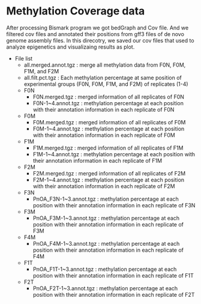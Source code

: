 # Methylation Coverage data
After processing Bismark program we got bedGraph and Cov file. And we filtered cov files and annotated their positions from gff3 files of de novo genome assembly files.
In this direcotry, we saved our cov files that used to analyze epigenetics and visualizaing results as plot.

* File list
  - all.merged.annot.tgz : merge all methylation data from F0N, F0M, F1M, and F2M
  - all.filt.pct.tgz : Each methylation percentage at same position of experimental groups (F0N, F0M, F1M, and F2M) of replicates (1-4)
  - F0N
    - F0N.merged.tgz : merged information of all replicates of F0N
    - F0N-1~4.annot.tgz : methylation percentage at each position with their annotation information in each replicate of F0N
  - F0M
    - F0M.merged.tgz : merged information of all replicates of F0M
    - F0M-1~4.annot.tgz : methylation percentage at each position with their annotation information in each replicate of F0M
  - F1M
    - F1M.merged.tgz : merged information of all replicates of F1M
    - F1M-1~4.annot.tgz : methylation percentage at each position with their annotation information in each replicate of F1M
  - F2M
    - F2M.merged.tgz : merged information of all replicates of F2M
    - F2M-1~4.annot.tgz : methylation percentage at each position with their annotation information in each replicate of F2M
  - F3N
    - PnOA_F3N-1~3.annot.tgz : methylation percentage at each position with their annotation information in each replicate of F3N
  - F3M
    - PnOA_F3M-1~3.annot.tgz : methylation percentage at each position with their annotation information in each replicate of F3M
  - F4M
    - PnOA_F4M-1~3.annot.tgz : methylation percentage at each position with their annotation information in each replicate of F4M
  - F1T
    - PnOA_F1T-1~3.annot.tgz : methylation percentage at each position with their annotation information in each replicate of F1T
  - F2T
    - PnOA_F2T-1~3.annot.tgz : methylation percentage at each position with their annotation information in each replicate of F2T
    
